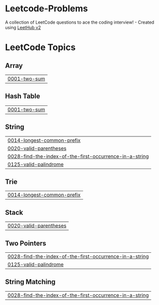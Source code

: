# Leetcode-Problems
A collection of LeetCode questions to ace the coding interview! - Created using [LeetHub v2](https://github.com/arunbhardwaj/LeetHub-2.0)

<!---LeetCode Topics Start-->
# LeetCode Topics
## Array
|  |
| ------- |
| [0001-two-sum](https://github.com/Hariharan-Selvamuthukumar/Leetcode-Problems/tree/master/0001-two-sum) |
## Hash Table
|  |
| ------- |
| [0001-two-sum](https://github.com/Hariharan-Selvamuthukumar/Leetcode-Problems/tree/master/0001-two-sum) |
## String
|  |
| ------- |
| [0014-longest-common-prefix](https://github.com/Hariharan-Selvamuthukumar/Leetcode-Problems/tree/master/0014-longest-common-prefix) |
| [0020-valid-parentheses](https://github.com/Hariharan-Selvamuthukumar/Leetcode-Problems/tree/master/0020-valid-parentheses) |
| [0028-find-the-index-of-the-first-occurrence-in-a-string](https://github.com/Hariharan-Selvamuthukumar/Leetcode-Problems/tree/master/0028-find-the-index-of-the-first-occurrence-in-a-string) |
| [0125-valid-palindrome](https://github.com/Hariharan-Selvamuthukumar/Leetcode-Problems/tree/master/0125-valid-palindrome) |
## Trie
|  |
| ------- |
| [0014-longest-common-prefix](https://github.com/Hariharan-Selvamuthukumar/Leetcode-Problems/tree/master/0014-longest-common-prefix) |
## Stack
|  |
| ------- |
| [0020-valid-parentheses](https://github.com/Hariharan-Selvamuthukumar/Leetcode-Problems/tree/master/0020-valid-parentheses) |
## Two Pointers
|  |
| ------- |
| [0028-find-the-index-of-the-first-occurrence-in-a-string](https://github.com/Hariharan-Selvamuthukumar/Leetcode-Problems/tree/master/0028-find-the-index-of-the-first-occurrence-in-a-string) |
| [0125-valid-palindrome](https://github.com/Hariharan-Selvamuthukumar/Leetcode-Problems/tree/master/0125-valid-palindrome) |
## String Matching
|  |
| ------- |
| [0028-find-the-index-of-the-first-occurrence-in-a-string](https://github.com/Hariharan-Selvamuthukumar/Leetcode-Problems/tree/master/0028-find-the-index-of-the-first-occurrence-in-a-string) |
<!---LeetCode Topics End-->